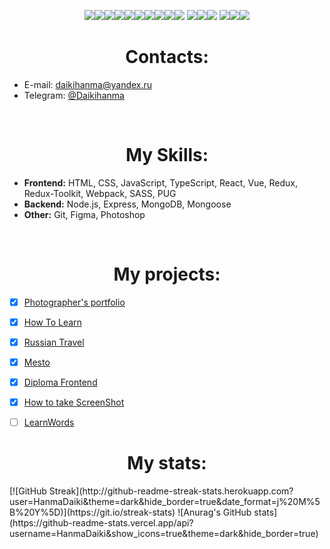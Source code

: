 <p align="center">
  <img src="https://img.shields.io/badge/html5-%23E34F26.svg?style=for-the-badge&logo=html5&logoColor=white" target="_blank"><img src="https://img.shields.io/badge/css3-%231572B6.svg?style=for-the-badge&logo=css3&logoColor=white" target="_blank"><img src="https://img.shields.io/badge/JavaScript-323330?style=for-the-badge&logo=javascript&logoColor=F7DF1E" target="_blank"><img src="https://img.shields.io/badge/typescript-%23007ACC.svg?style=for-the-badge&logo=typescript&logoColor=white"/><img src="https://img.shields.io/badge/React-20232A?style=for-the-badge&logo=react&logoColor=61DAFB" target="_blank"><img src="https://img.shields.io/badge/Vue.js-35495E?style=for-the-badge&logo=vue.js&logoColor=4FC08D" target="_blank"/><img src="https://img.shields.io/badge/webpack-%238DD6F9.svg?style=for-the-badge&logo=webpack&logoColor=black" target="_blank"><img src="https://img.shields.io/badge/Sass-CC6699?style=for-the-badge&logo=sass&logoColor=white" target="_blank"><img src="https://img.shields.io/badge/Pug-FFF?style=for-the-badge&logo=pug&logoColor=A86454" target="_blank"><img src="https://img.shields.io/badge/redux-%23593d88.svg?style=for-the-badge&logo=redux&logoColor=white"/>
  <img src="https://img.shields.io/badge/node.js-6DA55F?style=for-the-badge&logo=node.js&logoColor=white" target="_blank"><img src="https://img.shields.io/badge/express.js-%23404d59.svg?style=for-the-badge&logo=express&logoColor=%2361DAFB"><img src="https://img.shields.io/badge/MongoDB-%234ea94b.svg?style=for-the-badge&logo=mongodb&logoColor=white">
  <img src="https://img.shields.io/badge/git-%23F05033.svg?style=for-the-badge&logo=git&logoColor=white" target="_blank"><img src="https://img.shields.io/badge/adobe%20photoshop-%2331A8FF.svg?style=for-the-badge&logo=adobe%20photoshop&logoColor=white" target="_blank"><img src="https://img.shields.io/badge/figma-%23F24E1E.svg?style=for-the-badge&logo=figma&logoColor=white" target="_blank">
</p>

 <h1 align="center">Contacts:</h1>
 
 - E-mail: daikihanma@yandex.ru
 - Telegram: [@Daikihanma](https://t.me/DaikiHanma)

<br>

<p>
 <h1 align="center">My Skills:</h1>
 
  - **Frontend:** HTML, CSS, JavaScript, TypeScript, React, Vue, Redux, Redux-Toolkit, Webpack, SASS, PUG
  - **Backend:** Node.js, Express, MongoDB, Mongoose
  - **Other:** Git, Figma, Photoshop
 
</p>

<br>

<p>
 <h1 align="center">My projects:</h1>

 - [X] [Photographer's portfolio](https://github.com/HanmaDaiki/portfolio-site-spa)
 - [X] [How To Learn](https://github.com/HanmaDaiki/how-to-learn)
 - [X] [Russian Travel](https://github.com/HanmaDaiki/russian-travel)
 - [X] [Mesto](https://github.com/HanmaDaiki/react-mesto-auth)
 - [X] [Diploma Frontend](https://github.com/HanmaDaiki/movies-explorer-frontend)
 - [X] [How to take ScreenShot](https://github.com/HanmaDaiki/how-screenshot)
 - [ ] [LearnWords](https://github.com/HanmaDaiki/learn-words)


<p align="center">
  <h1 align="center">My stats:</h1>
[![GitHub Streak](http://github-readme-streak-stats.herokuapp.com?user=HanmaDaiki&theme=dark&hide_border=true&date_format=j%20M%5B%20Y%5D)](https://git.io/streak-stats) 
![Anurag's GitHub stats](https://github-readme-stats.vercel.app/api?username=HanmaDaiki&show_icons=true&theme=dark&hide_border=true)
</p>
